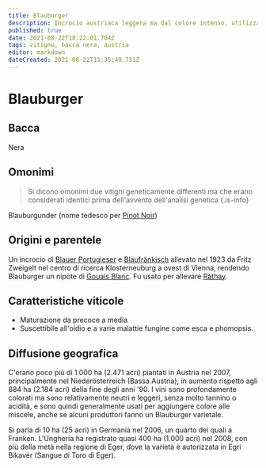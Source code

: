 ```yaml
---
title: Blauburger
description: Incrocio austriaca leggera ma dal colore intenso, utilizzato in blend.
published: true
date: 2021-08-22T18:22:01.704Z
tags: vitigno, bacca nera, austria
editor: markdown
dateCreated: 2021-08-22T15:35:40.751Z
---
```


# Blauburger

## Bacca
Nera

## Omonimi
> Si dicono omonimi due vitigni geneticamente differenti ma che erano considerati identici prima dell'avvento dell'analisi genetica
{.is-info}

Blauburgunder (nome tedesco per [Pinot Noir](/vitigni/bacca-nera/pinot-noir))

## Origini e parentele
Un incrocio di [Blauer Portugieser](/vitigni/bacca-nera/blauer-portugieser) e [Blaufränkisch](/vitigni/bacca-nera/blaufrankisch) allevato nel 1923 da Fritz Zweigelt nel centro di ricerca Klosterneuburg a ovest di Vienna, rendendo Blauburger un nipote di [Gouais Blanc](/vitigni/bacca-bianca/gouais-blanc). Fu usato per allevare [Ráthay](/vitigni/bacca-nera/rathay).

## Caratteristiche viticole
- Maturazione da precoce a media
- Suscettibile all'oidio e a varie malattie fungine come esca e phomopsis.

## Diffusione geografica
C'erano poco più di 1.000 ha (2.471 acri) piantati in Austria nel 2007, principalmente nel Niederösterreich (Bassa Austria), in aumento rispetto agli 884 ha (2.184 acri) della fine degli anni '90. I vini sono profondamente colorati ma sono relativamente neutri e leggeri, senza molto tannino o acidità, e sono quindi generalmente usati per aggiungere colore alle miscele, anche se alcuni produttori fanno un Blauburger varietale.

Si parla di 10 ha (25 acri) in Germania nel 2006, un quarto dei quali a Franken. L'Ungheria ha registrato quasi 400 ha (1.000 acri) nel 2008, con più della metà nella regione di Eger, dove la varietà è autorizzata in Egri Bikavér (Sangue di Toro di Eger).